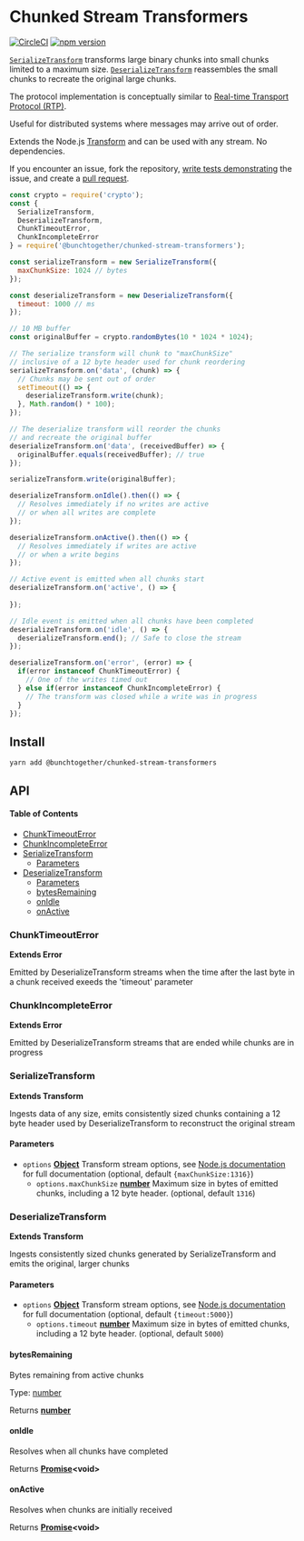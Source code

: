 # Chunked Stream Transformers

[![CircleCI](https://circleci.com/gh/bunchtogether/chunked-stream-transformers.svg?style=svg)](https://circleci.com/gh/bunchtogether/chunked-stream-transformers) [![npm version](https://badge.fury.io/js/%40bunchtogether%2Fchunked-stream-transformers.svg)](https://badge.fury.io/js/%40bunchtogether%2Fchunked-stream-transformers)

[``SerializeTransform``](https://github.com/bunchtogether/chunked-stream-transformers#serializetransform) transforms large binary chunks into small chunks limited to a maximum size. [``DeserializeTransform``](https://github.com/bunchtogether/chunked-stream-transformers#deserializetransform) reassembles the small chunks to recreate the original large chunks.

The protocol implementation is conceptually similar to [Real-time Transport Protocol (RTP)](https://en.wikipedia.org/wiki/Real-time_Transport_Protocol).

Useful for distributed systems where messages may arrive out of order.

Extends the Node.js [Transform](https://nodejs.org/api/stream.html#stream_class_stream_transform) and can be used with any stream. No dependencies.

If you encounter an issue, fork the repository, [write tests demonstrating](https://github.com/bunchtogether/chunked-stream-transformers/tree/master/tests) the issue, and create a [pull request](https://github.com/bunchtogether/chunked-stream-transformers).

```js
const crypto = require('crypto');
const { 
  SerializeTransform, 
  DeserializeTransform, 
  ChunkTimeoutError, 
  ChunkIncompleteError 
} = require('@bunchtogether/chunked-stream-transformers');

const serializeTransform = new SerializeTransform({
  maxChunkSize: 1024 // bytes
});

const deserializeTransform = new DeserializeTransform({
  timeout: 1000 // ms
});

// 10 MB buffer
const originalBuffer = crypto.randomBytes(10 * 1024 * 1024);

// The serialize transform will chunk to "maxChunkSize"
// inclusive of a 12 byte header used for chunk reordering
serializeTransform.on('data', (chunk) => {
  // Chunks may be sent out of order
  setTimeout(() => {
    deserializeTransform.write(chunk);
  }, Math.random() * 100);
});

// The deserialize transform will reorder the chunks
// and recreate the original buffer
deserializeTransform.on('data', (receivedBuffer) => {
  originalBuffer.equals(receivedBuffer); // true
});

serializeTransform.write(originalBuffer);

deserializeTransform.onIdle().then(() => {
  // Resolves immediately if no writes are active
  // or when all writes are complete
});

deserializeTransform.onActive().then(() => {
  // Resolves immediately if writes are active
  // or when a write begins
});

// Active event is emitted when all chunks start
deserializeTransform.on('active', () => {
  
});

// Idle event is emitted when all chunks have been completed
deserializeTransform.on('idle', () => {
  deserializeTransform.end(); // Safe to close the stream
});

deserializeTransform.on('error', (error) => {
  if(error instanceof ChunkTimeoutError) {
    // One of the writes timed out
  } else if(error instanceof ChunkIncompleteError) {
    // The transform was closed while a write was in progress
  }
});

```

## Install

`yarn add @bunchtogether/chunked-stream-transformers`

## API

<!-- Generated by documentation.js. Update this documentation by updating the source code. -->

#### Table of Contents

-   [ChunkTimeoutError](#chunktimeouterror)
-   [ChunkIncompleteError](#chunkincompleteerror)
-   [SerializeTransform](#serializetransform)
    -   [Parameters](#parameters)
-   [DeserializeTransform](#deserializetransform)
    -   [Parameters](#parameters-1)
    -   [bytesRemaining](#bytesremaining)
    -   [onIdle](#onidle)
    -   [onActive](#onactive)

### ChunkTimeoutError

**Extends Error**

Emitted by DeserializeTransform streams when the time after the last
byte in a chunk received exeeds the 'timeout' parameter

### ChunkIncompleteError

**Extends Error**

Emitted by DeserializeTransform streams that are ended while chunks are
in progress

### SerializeTransform

**Extends Transform**

Ingests data of any size, emits consistently sized chunks containing
a 12 byte header used by DeserializeTransform to reconstruct the original
stream

#### Parameters

-   `options` **[Object](https://developer.mozilla.org/docs/Web/JavaScript/Reference/Global_Objects/Object)** Transform stream options, see [Node.js documentation](https://nodejs.org/api/stream.html#stream_class_stream_transform) for full documentation (optional, default `{maxChunkSize:1316}`)
    -   `options.maxChunkSize` **[number](https://developer.mozilla.org/docs/Web/JavaScript/Reference/Global_Objects/Number)** Maximum size in bytes of emitted chunks, including a 12 byte header. (optional, default `1316`)

### DeserializeTransform

**Extends Transform**

Ingests consistently sized chunks generated by SerializeTransform
and emits the original, larger chunks

#### Parameters

-   `options` **[Object](https://developer.mozilla.org/docs/Web/JavaScript/Reference/Global_Objects/Object)** Transform stream options, see [Node.js documentation](https://nodejs.org/api/stream.html#stream_class_stream_transform) for full documentation (optional, default `{timeout:5000}`)
    -   `options.timeout` **[number](https://developer.mozilla.org/docs/Web/JavaScript/Reference/Global_Objects/Number)** Maximum size in bytes of emitted chunks, including a 12 byte header. (optional, default `5000`)

#### bytesRemaining

Bytes remaining from active chunks

Type: [number](https://developer.mozilla.org/docs/Web/JavaScript/Reference/Global_Objects/Number)

Returns **[number](https://developer.mozilla.org/docs/Web/JavaScript/Reference/Global_Objects/Number)** 

#### onIdle

Resolves when all chunks have completed

Returns **[Promise](https://developer.mozilla.org/docs/Web/JavaScript/Reference/Global_Objects/Promise)&lt;void>** 

#### onActive

Resolves when chunks are initially received

Returns **[Promise](https://developer.mozilla.org/docs/Web/JavaScript/Reference/Global_Objects/Promise)&lt;void>** 
